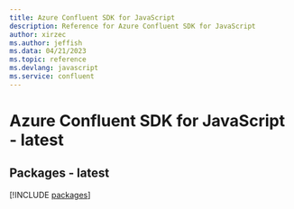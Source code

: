 ```yaml
---
title: Azure Confluent SDK for JavaScript
description: Reference for Azure Confluent SDK for JavaScript
author: xirzec
ms.author: jeffish
ms.data: 04/21/2023
ms.topic: reference
ms.devlang: javascript
ms.service: confluent
---
```

# Azure Confluent SDK for JavaScript - latest
## Packages - latest
[!INCLUDE [packages](confluent-index.md)]